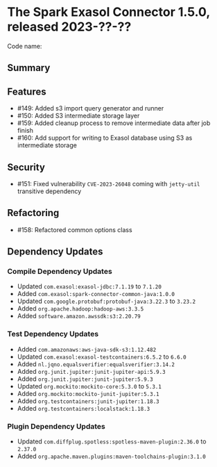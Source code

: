 # The Spark Exasol Connector 1.5.0, released 2023-??-??

Code name:

## Summary

## Features

* #149: Added s3 import query generator and runner
* #150: Added S3 intermediate storage layer
* #159: Added cleanup process to remove intermediate data after job finish
* #160: Add support for writing to Exasol database using S3 as intermediate storage

## Security

* #151: Fixed vulnerability `CVE-2023-26048` coming with `jetty-util` transitive dependency

## Refactoring

* #158: Refactored common options class

## Dependency Updates

### Compile Dependency Updates

* Updated `com.exasol:exasol-jdbc:7.1.19` to `7.1.20`
* Added `com.exasol:spark-connector-common-java:1.0.0`
* Updated `com.google.protobuf:protobuf-java:3.22.3` to `3.23.2`
* Added `org.apache.hadoop:hadoop-aws:3.3.5`
* Added `software.amazon.awssdk:s3:2.20.79`

### Test Dependency Updates

* Added `com.amazonaws:aws-java-sdk-s3:1.12.482`
* Updated `com.exasol:exasol-testcontainers:6.5.2` to `6.6.0`
* Added `nl.jqno.equalsverifier:equalsverifier:3.14.2`
* Added `org.junit.jupiter:junit-jupiter-api:5.9.3`
* Added `org.junit.jupiter:junit-jupiter:5.9.3`
* Updated `org.mockito:mockito-core:5.3.0` to `5.3.1`
* Added `org.mockito:mockito-junit-jupiter:5.3.1`
* Added `org.testcontainers:junit-jupiter:1.18.3`
* Added `org.testcontainers:localstack:1.18.3`

### Plugin Dependency Updates

* Updated `com.diffplug.spotless:spotless-maven-plugin:2.36.0` to `2.37.0`
* Added `org.apache.maven.plugins:maven-toolchains-plugin:3.1.0`
